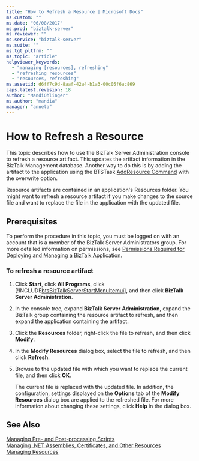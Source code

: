 ```yaml
---
title: "How to Refresh a Resource | Microsoft Docs"
ms.custom: ""
ms.date: "06/08/2017"
ms.prod: "biztalk-server"
ms.reviewer: ""
ms.service: "biztalk-server"
ms.suite: ""
ms.tgt_pltfrm: ""
ms.topic: "article"
helpviewer_keywords: 
  - "managing [resources], refreshing"
  - "refreshing resources"
  - "resources, refreshing"
ms.assetid: d6ff7c9d-8aaf-42a4-b1a3-00c05f6ac869
caps.latest.revision: 18
author: "MandiOhlinger"
ms.author: "mandia"
manager: "anneta"
---
```

# How to Refresh a Resource
This topic describes how to use the BizTalk Server Administration console to refresh a resource artifact. This updates the artifact information in the BizTalk Management database. Another way to do this is by adding the artifact to the application using the BTSTask [AddResource Command](../core/addresource-command.md) with the overwrite option.  
  
 Resource artifacts are contained in an application's Resources folder. You might want to refresh a resource artifact if you make changes to the source file and want to replace the file in the application with the updated file.  
  
## Prerequisites  
 To perform the procedure in this topic, you must be logged on with an account that is a member of the BizTalk Server Administrators group. For more detailed information on permissions, see [Permissions Required for Deploying and Managing a BizTalk Application](../core/permissions-required-for-deploying-and-managing-a-biztalk-application.md).  
  
### To refresh a resource artifact  
  
1.  Click **Start**, click **All Programs**, click [!INCLUDE[btsBizTalkServerStartMenuItemui](../includes/btsbiztalkserverstartmenuitemui-md.md)], and then click **BizTalk Server Administration**.  
  
2.  In the console tree, expand **BizTalk Server Administration**, expand the BizTalk group containing the resource artifact to refresh, and then expand the application containing the artifact.  
  
3.  Click the **Resources** folder, right-click the file to refresh, and then click **Modify**.  
  
4.  In the **Modify Resources** dialog box, select the file to refresh, and then click **Refresh**.  
  
5.  Browse to the updated file with which you want to replace the current file, and then click **OK**.  
  
     The current file is replaced with the updated file. In addition, the configuration, settings displayed on the **Options** tab of the **Modify Resources** dialog box are applied to the refreshed file. For more information about changing these settings, click **Help** in the dialog box.  
  
## See Also  
 [Managing Pre- and Post-processing Scripts](../core/managing-pre-and-post-processing-scripts.md)   
 [Managing .NET Assemblies, Certificates, and Other Resources](../core/managing-net-assemblies-certificates-and-other-resources.md)   
 [Managing Resources](../core/managing-resources.md)